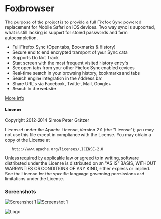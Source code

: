 # Foxbrowser

The purpose of the project is to provide a full Firefox Sync powered replacement for Mobile Safari on iOS devices.
Two way sync is supported, what is still lacking is support for stored passwords and form autocompletion.

- Full Firefox Sync (Open tabs, Bookmarks & History)
- Secure end to end encrypted transport of your Sync data
- Supports Do Not Track
- Start screen with the most frequent visited history entry's
- See open tabs from your other Firefox Sync enabled devices
- Real-time search in your browsing history, bookmarks and tabs
- Search engine integration in the Address bar
- Share URL's via Facebook, Twitter, Mail, Google+
- Search in the website

[More info](http://git.graetzer.org/Foxbrowser/)


#### Licence
   Copyright 2012-2014 Simon Peter Grätzer

   Licensed under the Apache License, Version 2.0 (the "License");
   you may not use this file except in compliance with the License.
   You may obtain a copy of the License at

       http://www.apache.org/licenses/LICENSE-2.0

   Unless required by applicable law or agreed to in writing, software
   distributed under the License is distributed on an "AS IS" BASIS,
   WITHOUT WARRANTIES OR CONDITIONS OF ANY KIND, either express or implied.
   See the License for the specific language governing permissions and
   limitations under the License.

### Screenshots

![Screenshot 1](http://graetzer.org/wp-content/uploads/2012/08/foxbrowser_screen1.png)
![Screenshot 1](http://graetzer.org/wp-content/uploads/2012/08/foxbrowser_screen2.png)

![Logo](https://raw.github.com/graetzer/Foxbrowser/master/Weave/Images/logo@2x.png)

